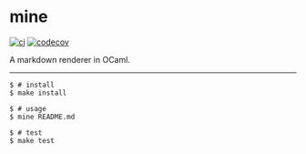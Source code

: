# mine

[![ci](https://github.com/dhcmrlchtdj/mine/workflows/ci/badge.svg)](https://github.com/dhcmrlchtdj/mine/actions?query=workflow%3Aci)
[![codecov](https://codecov.io/gh/dhcmrlchtdj/mine/branch/master/graph/badge.svg)](https://codecov.io/gh/dhcmrlchtdj/mine)

A markdown renderer in OCaml.

---

```
$ # install
$ make install

$ # usage
$ mine README.md

$ # test
$ make test
```
